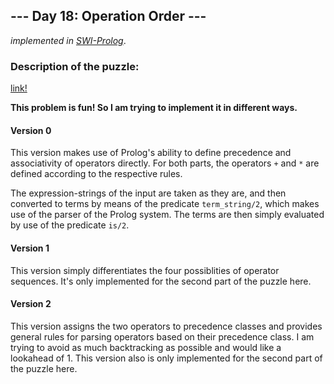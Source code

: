 ## --- Day 18: Operation Order ---

*implemented in [SWI-Prolog](https://www.swi-prolog.org/)*.

### Description of the puzzle:

[link!](https://adventofcode.com/2020/day/18
)


**This problem is fun! So I am trying to implement it in different ways.**

#### Version 0

This version makes use of Prolog's ability to define precedence and associativity of operators directly.
For both parts, the operators <code>+</code> and <code>*</code> are defined according to the respective rules.

The expression-strings of the input are taken as they are, and then converted to terms by means of the 
predicate <code>term_string/2</code>, which makes use of the parser of the Prolog system.
The terms are then simply evaluated by use of the predicate <code>is/2</code>.

#### Version 1

This version simply differentiates the four possiblities of operator sequences.
It's only implemented for the second part of the puzzle here.

#### Version 2

This version assigns the two operators to precedence classes and provides general rules for parsing operators 
based on their precedence class.
I am trying to avoid as much backtracking as possible and would like a lookahead of 1.
This version also is only implemented for the second part of the puzzle here.


